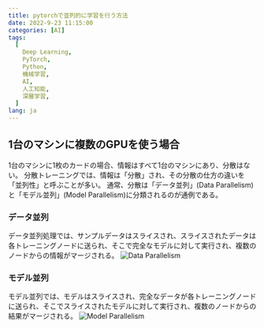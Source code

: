 ```yaml
---
title: pytorchで並列的に学習を行う方法
date: 2022-9-23 11:15:00
categories: [AI]
tags:
  [
    Deep Learning,
    PyTorch,
    Python,
    機械学習,
    AI,
    人工知能,
    深層学習,
  ]
lang: ja
---
```


## 1台のマシンに複数のGPUを使う場合
1台のマシンに1枚のカードの場合、情報はすべて1台のマシンにあり、分散はない。 
分散トレーニングでは、情報は「分散」され、その分散の仕方の違いを「並列性」と呼ぶことが多い。 通常、分散は「データ並列」(Data Parallelism)と「モデル並列」(Model Parallelism)に分類されるのが通例である。

### データ並列
データ並列処理では、サンプルデータはスライスされ、スライスされたデータは各トレーニングノードに送られ、そこで完全なモデルに対して実行され、複数のノードからの情報がマージされる。
![Data Parallelism](/assert/dp_and_ddp/data_pa.png)

### モデル並列
モデル並列では、モデルはスライスされ、完全なデータが各トレーニングノードに送られ、そこでスライスされたモデルに対して実行され、複数のノードからの結果がマージされる。
![Model Parallelism](/assert/dp_and_ddp/model_pa.png)